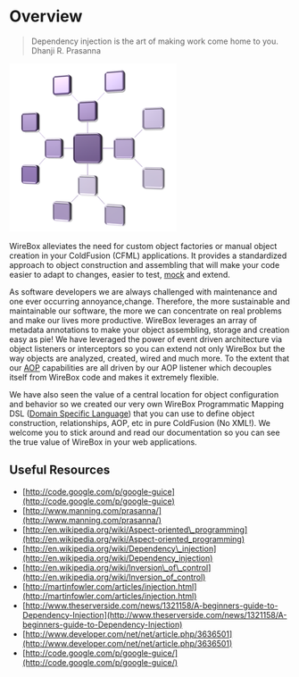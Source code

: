 # Overview

> Dependency injection is the art of making work come home to you.  
>   Dhanji R. Prasanna

![](../.gitbook/assets/overview_wireboxicon.png)

WireBox alleviates the need for custom object factories or manual object creation in your ColdFusion (CFML) applications. It provides a standardized approach to object construction and assembling that will make your code easier to adapt to changes, easier to test, [mock](http://testbox.ortusbooks.com/content) and extend.

As software developers we are always challenged with maintenance and one ever occurring annoyance,change. Therefore, the more sustainable and maintainable our software, the more we can concentrate on real problems and make our lives more productive. WireBox leverages an array of metadata annotations to make your object assembling, storage and creation easy as pie! We have leveraged the power of event driven architecture via object listeners or interceptors so you can extend not only WireBox but the way objects are analyzed, created, wired and much more. To the extent that our [AOP](../aspect-oriented-programming/) capabilities are all driven by our AOP listener which decouples itself from WireBox code and makes it extremely flexible.

We have also seen the value of a central location for object configuration and behavior so we created our very own WireBox Programmatic Mapping DSL \([Domain Specific Language](http://en.wikipedia.org/wiki/Domain-specific_language)\) that you can use to define object construction, relationships, AOP, etc in pure ColdFusion \(No XML!\). We welcome you to stick around and read our documentation so you can see the true value of WireBox in your web applications.




## Useful Resources

* [http://code.google.com/p/google-guice](http://code.google.com/p/google-guice)
* [http://www.manning.com/prasanna/](http://www.manning.com/prasanna/)
* [http://en.wikipedia.org/wiki/Aspect-oriented\_programming](http://en.wikipedia.org/wiki/Aspect-oriented_programming)
* [http://en.wikipedia.org/wiki/Dependency\_injection](http://en.wikipedia.org/wiki/Dependency_injection)
* [http://en.wikipedia.org/wiki/Inversion\_of\_control](http://en.wikipedia.org/wiki/Inversion_of_control)
* [http://martinfowler.com/articles/injection.html](http://martinfowler.com/articles/injection.html)
* [http://www.theserverside.com/news/1321158/A-beginners-guide-to-Dependency-Injection](http://www.theserverside.com/news/1321158/A-beginners-guide-to-Dependency-Injection)
* [http://www.developer.com/net/net/article.php/3636501](http://www.developer.com/net/net/article.php/3636501)
* [http://code.google.com/p/google-guice/](http://code.google.com/p/google-guice/)


